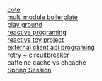 


[cote](https://github.com/albbloomer/back/tree/boilerplate/cote) <br>
[multi module boilerplate](https://github.com/albbloomer/back/tree/boilerplate) <br>
[play ground](https://github.com/albbloomer/back/blob/main/store-api/src/main/java/com/company/store/practiceandrefactoring/controller) <br>
[reactive programing](https://github.com/albbloomer/back/tree/main/store-api/src/main/java/com/company/store/practiceandrefactoring/reactive) <br>
[reactive toy project](https://github.com/albbloomer/back/tree/main/memo-api) <br>
[external client api programing](https://github.com/albbloomer/back/tree/main/external-api/src/main/java/com/company/external) <br>
[retry + circuitbreaker](https://github.com/albbloomer/back/tree/main/external-api/src/main/java/com/company/external/controller) <br>
caffeine cache vs ehcache <br>
[Spring Session](https://github.com/albbloomer/back/blob/main/store-api/src/main/java/com/company/store/practiceandrefactoring/controller/SessionController.java) <br>
